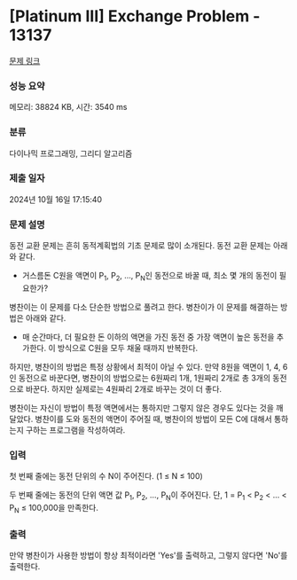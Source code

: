 # [Platinum III] Exchange Problem - 13137 

[문제 링크](https://www.acmicpc.net/problem/13137) 

### 성능 요약

메모리: 38824 KB, 시간: 3540 ms

### 분류

다이나믹 프로그래밍, 그리디 알고리즘

### 제출 일자

2024년 10월 16일 17:15:40

### 문제 설명

<p>동전 교환 문제는 흔히 동적계획법의 기초 문제로 많이 소개된다. 동전 교환 문제는 아래와 같다.</p>

<ul>
	<li>거스름돈 C원을 액면이 P<sub>1</sub>, P<sub>2</sub>, …, P<sub>N</sub>인 동전으로 바꿀 때, 최소 몇 개의 동전이 필요한가?</li>
</ul>

<p>병찬이는 이 문제를 다소 단순한 방법으로 풀려고 한다. 병찬이가 이 문제를 해결하는 방법은 아래와 같다.</p>

<ul>
	<li>매 순간마다, 더 필요한 돈 이하의 액면을 가진 동전 중 가장 액면이 높은 동전을 추가한다. 이 방식으로 C원을 모두 채울 때까지 반복한다.</li>
</ul>

<p>하지만, 병찬이의 방법은 특정 상황에서 최적이 아닐 수 있다. 만약 8원을 액면이 1, 4, 6인 동전으로 바꾼다면, 병찬이의 방법으로는 6원짜리 1개, 1원짜리 2개로 총 3개의 동전으로 바꾼다. 하지만 실제로는 4원짜리 2개로 바꾸는 것이 더 좋다.</p>

<p>병찬이는 자신이 방법이 특정 액면에서는 통하지만 그렇지 않은 경우도 있다는 것을 깨달았다. 병찬이를 도와 동전의 액면이 주어질 때, 병찬이의 방법이 모든 C에 대해서 통하는지 구하는 프로그램을 작성하여라.</p>

### 입력 

 <p>첫 번째 줄에는 동전 단위의 수 N이 주어진다. (1 ≤ N ≤ 100)</p>

<p>두 번째 줄에는 동전의 단위 액면 값 P<sub>1</sub>, P<sub>2</sub>, …, P<sub>N</sub>이 주어진다. 단, 1 = P<sub>1</sub> < P<sub>2</sub> < … < P<sub>N</sub> ≤ 100,000을 만족한다.</p>

### 출력 

 <p>만약 병찬이가 사용한 방법이 항상 최적이라면 'Yes'를 출력하고, 그렇지 않다면 'No'를 출력한다.</p>

